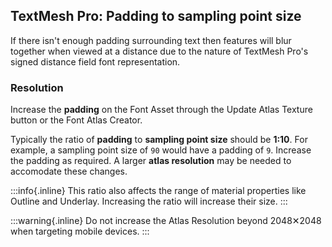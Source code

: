 ## TextMesh Pro: Padding to sampling point size

If there isn't enough padding surrounding text then features will blur together when viewed at a distance due to the nature of TextMesh Pro's signed distance field font representation.

### Resolution
Increase the **padding** on the Font Asset through the Update Atlas Texture button or the Font Atlas Creator.  

Typically the ratio of **padding** to **sampling point size** should be **1:10**. For example, a sampling point size of `90` would have a padding of `9`. Increase the padding as required. A larger **atlas resolution** may be needed to accomodate these changes.  

:::info{.inline}
This ratio also affects the range of material properties like Outline and Underlay. Increasing the ratio will increase their size.
:::

:::warning{.inline}
Do not increase the Atlas Resolution beyond 2048✕2048 when targeting mobile devices.
:::